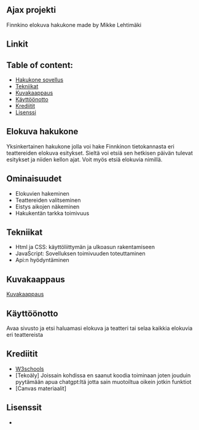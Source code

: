 ## Ajax projekti
Finnkino elokuva hakukone made by Mikke Lehtimäki

## Linkit


## Table of content: 

- [Hakukone sovellus](#elokuva-hakukone)
- [Tekniikat](#tekniikat)
- [Kuvakaappaus](#kuvakaappaus)
- [Käyttöönotto](#käyttöönotto)
- [Krediitit](#Krediitit)
- [Lisenssi](#lisenssi)

## Elokuva hakukone
Yksinkertainen hakukone jolla voi hake Finnkinon tietokannasta eri teattereiden elokuva esitykset. Sieltä voi etsiä sen hetkisen päivän tulevat esitykset ja niiden kellon ajat. Voit myös etsiä elokuvia nimillä.

## Ominaisuudet
 - Elokuvien hakeminen
 - Teattereiden valitseminen
 - Eistys aikojen näkeminen
 - Hakukentän tarkka toimivuus

## Tekniikat
- Html ja CSS: käyttöliittymän ja ulkoasun rakentamiseen
- JavaScript: Sovelluksen toimivuuden toteuttaminen
- Api:n hyödyntäminen
 

## Kuvakaappaus
[Kuvakaappaus](https://cdn.discordapp.com/attachments/824259542216736771/1300822524094845089/image.png?ex=67223ce1&is=6720eb61&hm=3ced952d921b21cd6cdedbe519a1ff53467524886c062791ba5b9f3b5ebd5264&)

## Käyttöönotto
Avaa sivusto ja etsi haluamasi elokuva ja teatteri tai selaa kaikkia elokuvia eri teattereista

## Krediitit
 - [W3schools](https://www.w3schools.com/js/js_ajax_intro.asp)
 - [Tekoäly] Joissain kohdissa en saanut koodia toiminaan joten jouduin pyytämään apua chatgpt:ltä jotta sain muotoiltua oikein jotkin funktiot
 - [Canvas materiaalit]

  ## Lisenssit
  -
